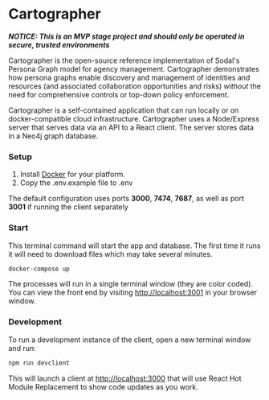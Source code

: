 # Cartographer

***NOTICE: This is an MVP stage project and should only be operated in secure, trusted environments***

Cartographer is the open-source reference implementation of Sodal's Persona Graph model for agency management. Cartographer demonstrates how persona graphs enable discovery and management of identities and resources (and associated collaboration opportunities and risks) *without* the need for comprehensive controls or top-down policy enforcement.

Cartographer is a self-contained application that can run locally or on docker-compatible cloud infrastructure. Cartographer uses a Node/Express server that serves data via an API to a React client. The server stores data in a Neo4j graph database.

### Setup

1. Install [Docker](https://docker.com) for your platform.
2. Copy the .env.example file to .env

The default configuration uses ports **3000**, **7474**, **7687**, as well as port **3001** if running the client separately

### Start

This terminal command will start the app and database. The first time it runs it will need to download files which may take several minutes.

``` bash
docker-compose up
```

The processes will run in a single terminal window (they are color coded). You can view the front end by visiting <http://localhost:3001> in your browser window.

### Development

To run a development instance of the client, open a new terminal window and run:

``` bash
npm run devclient
```

This will launch a client at <http://localhost:3000> that will use React Hot Module Replacement to show code updates as you work.
